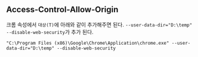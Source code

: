 ## Access-Control-Allow-Origin
크롬 속성에서 `대상(T)`에 아래와 같이 추가해주면 된다. `--user-data-dir="D:\temp" --disable-web-security`가 추가 된다.
~~~ 
"C:\Program Files (x86)\Google\Chrome\Application\chrome.exe" --user-data-dir="D:\temp" --disable-web-security
~~~